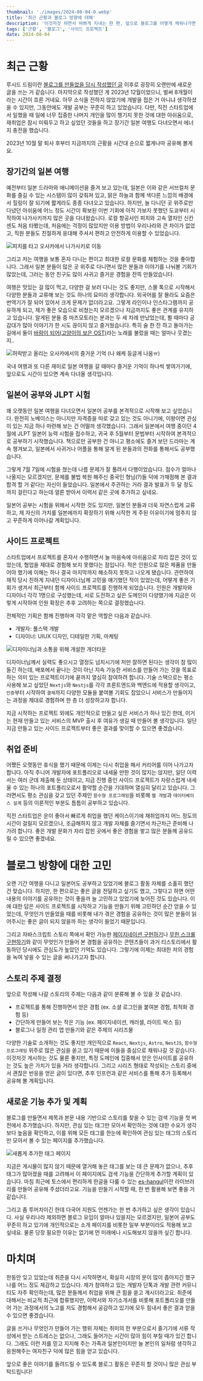 ```yaml
---
thumbnail: './images/2024-08-04-0.webp'
title: '최근 근황과 블로그 방향에 대해'
description: '이것저것 하면서 바쁘게 지내는 한 편, 앞으로 블로그를 어떻게 채워나가면 좋을까 고민한 결과를 정리했습니다.'
tags: ['근황', '블로그', '사이드 프로젝트']
date: 2024-08-04
---
```


# 최근 근황

루시드 드림이란 [블로그를 만들었을 당시 작성했던 글](/story/project/post/lucid-dream) 이후로 굉장히 오랜만에 새로운 글을 쓰는 거 같습니다. 마지막으로 작성했던 게 2023년 12월이었으니, 벌써 8개월이라는 시간이 흐른 거네요. 아무 소식을 전하지 않았기에 개발을 접은 거 아니냐 생각하셨을 수 있지만, 그동안에도 개발 공부는 꾸준히 하고 있었습니다. 다만, 직전 스타트업에서 일했을 때 일에 너무 집중한 나머지 개인을 많이 챙기지 못한 것에 대한 아쉬움으로, 재취업은 잠시 미뤄두고 하고 싶었던 것들을 하고 장기간 일본 여행도 다녀오면서 에너지 충전을 했습니다.

2023년 10월 말 퇴사 후부터 지금까지의 근황을 시간대 순으로 짧게나마 공유해 볼게요.

## 장기간의 일본 여행

예전부터 일본 드라마와 애니메이션을 즐겨 보고 있는데, 일본은 이와 같은 서브컬처 문화를 즐길 수 있는 시스템이 많이 갖춰져 있고, 맑은 하늘과 함께 색다른 느낌의 배경에서 힐링이 잘 되기에 짧게라도 종종 다녀오고 있습니다. 하지만, 늘 다니던 곳 위주로만 다녔던 아쉬움에 어느 정도 시간이 확보된 이번 기회에 아직 가보지 못했던 도쿄부터 시작하여 나가사키까지 많은 곳을 다녀왔습니다. 로컬 항공사인 피치와 고속 열차인 신칸센도 처음 타봤는데, 처음에는 걱정이 많았지만 이용 방법이 우리나라와 큰 차이가 없었고, 직원 분들도 친절하게 응대해 주셔서 편하고 안전하게 이용할 수 있었습니다.

![피치를 타고 오사카에서 나가사키로 이동](./images/2024-08-04-1.webp)

그리고 저는 여행을 보통 혼자 다니는 편이고 최대한 로컬 문화를 체험하는 것을 좋아합니다. 그래서 일본 분들이 많은 곳 위주로 다니면서 많은 분들과 이야기를 나눠볼 기회가 많았는데, 그러는 동안 친구도 많이 사귀고 즐거운 경험을 잔뜩 만들었습니다.

여행은 맛있는 걸 많이 먹고, 다양한 걸 보러 다니는 것도 좋지만, 스몰 톡으로 시작해서 다양한 분들과 교류해 보는 것도 하나의 묘미라 생각합니다. 외국어를 잘 몰라도 요즘은 번역기가 잘 되어 있어서 크게 문제가 없더라고요. 그렇게 라인이나 인스타그램까지 공유하게 되고, 제가 좋은 모습으로 비쳤는지 모르겠으나 지금까지도 좋은 관계를 유지하고 있습니다. 알게된 분들 중 마츠모토라는 분과는 두 세 차례 만났었는데, 뵐 때마다 공감대가 많아 이야기가 한 시도 끊이지 않고 즐거웠습니다. 특히 술 한 잔 하고 돌아가는 길에서 둘이 [바람이 되어(고양이의 보은 OST)](https://www.youtube.com/watch?v=lHWVOfC41L4)라는 노래를 불렀을 때는 얼마나 웃겼는지..

![허락받고 올리는 오사카에서의 즐거운 기억 (나 왜케 둥글게 나옴ㅠ)](./images/2024-08-04-2.webp)

국내 여행과 또 다른 재미로 일본 여행을 갈 때마다 즐거운 기억이 하나씩 쌓여가기에, 앞으로도 시간이 있으면 계속 다녀올 생각입니다.

## 일본어 공부와 JLPT 시험

꽤 오랫동안 일본 여행을 다녀오면서 일본어 공부를 본격적으로 시작해 보고 싶었습니다. 완전히 노베이스는 아니지만 자격증을 따로 갖고 있는 것도 아니기에, 이왕이면 관심이 있는 지금 하나 마련해 보는 건 어떨까 생각했습니다. 그래서 일본에서 여행 중이던 4월에 JLPT 일본어 능력 시험을 접수하고, 귀국 후 5월부터 문법부터 시작하여 본격적으로 공부하기 시작했습니다. 책으로만 공부한 건 아니고 평소에도 즐겨 보던 드라마는 계속 챙겨보고, 일본에서 사귀거나 어플을 통해 알게 된 분들과의 전화를 통해서도 공부했습니다.

그렇게 7월 7일에 시험을 쳤는데 나름 문제가 잘 풀려서 다행이었습니다. 점수가 얼마나 나올지는 모르겠지만, 문제를 불법 복원 해주신 중국인 형님(?)들 덕에 가채점해 본 결과 합격 할 거 같다는 자신이 들었습니다. 일본에서 주관하는 거라 결과 발표가 두 달 정도까지 걸린다고 하는데 얼른 받아서 이력서 같은 곳에 추가하고 싶네요.

일본어 공부는 시험을 위해서 시작한 것도 있지만, 일본인 분들과 더욱 자연스럽게 교류하고, 제 자신의 가치를 일본에까지 확장하기 위해 시작한 게 주된 이유이기에 멈추지 않고 꾸준하게 이어나갈 계획입니다.

## 사이드 프로젝트

스타트업에서 프로젝트를 혼자서 수행하면서 늘 마음속에 아쉬움으로 자리 잡은 것이 있었는데, 협업을 제대로 경험해 보지 못했다는 점입니다. 적은 인원으로 많은 제품을 만들어야 했기에 이해는 하나 결국 마지막까지 해소하지 못하고 나오게 됐습니다. 관련하여 재직 당시 친하게 지내던 디자이너님께 고민을 얘기했던 적이 있었는데, 어떻게 좋은 기회가 생겨서 최근부터 함께 사이드 프로젝트를 진행하게 되었습니다. 인원은 개발자와 디자이너 각각 1명으로 구성했는데, 서로 도전하고 싶은 도메인이 다양했기에 지금은 이렇게 시작하여 인원 확장은 추후 고려하는 쪽으로 결정했습니다.

전체적인 기획은 함께 진행하며 각각 맡은 역할은 다음과 같습니다.

- 개발자: 풀스택 개발
- 디자이너: UIUX 디자인, 디테일한 기획, 마케팅

![디자이너님과 소통을 위해 개설한 개더타운](./images/2024-08-04-3.webp)

디자이너님께서 실력도 좋으시고 열정도 넘치시기에 저만 잘하면 된다는 생각이 참 많이 들긴 하는데, 배포에서 끝나는 것이 아닌 지속 가능한 서비스를 만들어 가는 것을 목표로 하는 의미 있는 프로젝트이기에 끝까지 열심히 참여하려 합니다. 기술 스택으로는 평소 사용해 보고 싶었던 `Nextjs`와 `Nestjs`를 각각 프론트엔드와 백엔드에 적용할 생각이고, `인증`부터 시작하여 `결제`까지 다양한 모듈을 붙여볼 기회도 잡았으니 서비스가 만들어지는 과정을 제대로 경험하며 한 층 더 성장하고자 합니다.

지금 시작하는 프로젝트 외에도 개인적으로 만들고 싶은 서비스가 하나 있긴 한데, 이거는 현재 만들고 있는 서비스의 MVP 출시 후 여유가 생길 때 만들어 볼 생각입니다. 일단 지금 만들고 있는 사이드 프로젝트부터 좋은 결과를 맞이할 수 있으면 좋겠습니다.

## 취업 준비

어쨌든 오랫동안 휴식을 했기 때문에 이제는 다시 취업을 해서 커리어를 이어 나가고자 합니다. 아직 주니어 개발자에 포트폴리오로 내세울 만한 것이 많지는 않지만, 일단 이력서는 여러 군데 제출해 둔 상태이고, 지금 진행 중인 사이드 프로젝트가 자랑스럽게 내세울 수 있는 하나의 포트폴리오로서 활약할 순간을 기대하며 열심히 달리고 있습니다. 그러면서도 평소 관심을 갖고 있던 주제인 `함수형 프로그래밍`을 비롯해 `웹 개발`과 `데이터베이스 설계` 등의 이론적인 부분도 틈틈이 공부하고 있습니다.

직전 스타트업은 운이 좋아서 빠르게 취업을 했던 케이스이기에 재취업까지 어느 정도의 시간이 걸릴지 모르겠으나, 조급해하지 않고 개발 자체를 즐기면서 차근차근 준비해 나가려 합니다. 좋은 개발 문화가 자리 잡힌 곳에서 좋은 경험을 쌓고 많은 분들께 공유드릴 수 있으면 좋겠네요.

# 블로그 방향에 대한 고민

오랜 기간 여행을 다니고 일본어도 공부하고 있었기에 블로그 활동 자체를 소홀히 했던 건 맞습니다. 하지만, 한 편으로는 좋은 글을 전달하고 싶기도 했고, 그렇다고 하면 어떤 내용의 이야기를 공유하는 것이 좋을까 늘 고민하고 있었기에 늦어진 것도 있습니다. 이에 대한 답은 사이드 프로젝트를 시작하고 기능을 만들기 위해 고민하던 순간 얻을 수 있었는데, 무엇인가 만들었을 때를 비롯해 내가 겪은 경험을 공유하는 것이 많은 분들이 읽어주시는 좋은 글이 되지 않을까 하는 생각이 들었기 때문입니다.

그리고 자바스크립트 스토리 쪽에서 확인 가능한 [페이지네이션 구현하기](/story/javascript/post/simple-pagination)나 [무한 스크롤 구현하기](/story/javascript/post/infinite-scroll-intersection-observer)와 같이 무엇인가 만들어 본 경험을 공유하는 콘텐츠들이 과거 티스토리에서 활동하던 당시에도 관심도가 높았던 기억도 있습니다. 그렇기에 이제는 최대한 저의 경험을 녹여 넣을 수 있는 글을 써나가고자 합니다.

## 스토리 주제 결정

앞으로 작성해 나갈 스토리의 주제는 다음과 같이 분류해 볼 수 있을 것 같습니다.

- 프로젝트를 통해 진행하면서 얻은 경험 (ex. 소셜 로그인을 붙여본 경험, 최적화 경험 등)
- 간단하게 만들어 보는 작은 기능 (ex. 페이지네이션, 캐러셀, 라이트 박스 등)
- 블로그나 일정 관리 앱 만들기와 같은 주제의 시리즈물

다양한 기술로 소개하는 것도 좋지만 개인적으로 `React`, `Nextjs`, `Astro`, `NestJS`, `함수형 프로그래밍` 위주로 많은 관심을 쏟고 있기 때문에 이들을 중심으로 채워나갈 것 같습니다. 이것저것 게시하는 것도 물론 좋지만, 특정 도메인에 집중해서 얻은 인사이트를 공유하는 것도 높은 가치가 있을 거라 생각합니다. 그리고 시리즈 형태로 작성되는 스토리 중에서 괜찮은 반응을 얻은 글이 있다면, 추후 인프런과 같은 서비스를 통해 추가 등록해서 공유해 볼 계획입니다.

## 새로운 기능 추가 및 계획

블로그를 만들면서 제목과 본문 내용 기반으로 스토리를 찾을 수 있는 검색 기능을 첫 버전에서 추가했습니다. 하지만, 관심 있는 태그만 모아서 확인하는 것에 대한 수요가 생각보다 높음을 확인하고, 이를 위해 모든 태그를 한눈에 확인하여 관심 있는 태그의 스토리만 모아서 볼 수 있는 페이지를 추가했습니다.

![새롭게 추가한 태그 페이지](./images/2024-08-04-4.webp)

지금은 게시물이 많지 않기 때문에 열거해 놓은 태그를 보는 데 큰 문제가 없으나, 추후 태그가 많아졌을 때를 고려해서 이 페이지에도 검색 기능을 간단하게 추가할 계획이 있습니다. 마침 최근에 토스에서 편리하게 한글을 다룰 수 있는 [es-hangul](https://es-hangul.slash.page/)이란 라이브러리를 만들어 공유해 주셨더라고요. 기능을 만들기 시작할 때, 한 번 활용해 보면 좋을 거 같습니다.

그리고 좀 투머치이긴 한데 다국어 지원도 언젠가는 한 번 추가하고 싶은 생각이 있습니다. 사실 우리나라 제외하면 블로그 유입이 얼마나 있을지는 모르겠지만, 일본어 공부도 꾸준히 하고 있기에 개인적으로는 소개 페이지를 비롯한 일부 부분이라도 적용해 보고 싶네요. 물론 당장 필요한 이유는 없기에 먼 미래에나 시도해보지 않을까 싶긴 합니다.

# 마치며

한동안 잊고 있었는데 취준을 다시 시작하면서, 확실히 시장의 문이 많이 좁아지긴 했구나를 어느 정도 체감하고 있습니다. 제가 참여하고 있는 개발자 단톡과 개발 관련 커뮤니티도 자주 확인하는데, 많은 분들께서 취업을 위해 큰 힘을 쏟고 계시더라고요. 취준에 대해서는 비교적 최근에 합류했지만, 이력서와 자기소개서를 비롯해 포트폴리오를 만들어 가는 과정에서의 노고를 저도 경험해서 공감하고 있기에 모두 힘내서 좋은 결과 얻을 수 있으면 좋겠습니다.

글을 쓰거나 무엇인가 만들어 가는 행위 자체는 취미의 한 부분으로서 즐기기에 서류 작성에서 받는 스트레스는 없으나, 그래도 들어가는 시간이 많아 힘이 부칠 때가 있긴 합니다. 그래도 이런 저를 믿고 지지해 주는 가족과 일본인이지만 늘 본인의 일처럼 생각하고 응원해주는 여자친구 덕에 많은 힘을 얻고 있습니다.

앞으로 좋은 이야기를 들려드릴 수 있도록 블로그 활동은 꾸준히 할 것이니 많은 관심 부탁드립니다!
